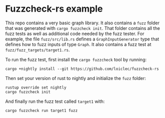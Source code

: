 # Fuzzcheck-rs example

This repo contains a very basic graph library. It also contains a `fuzz` folder
that was generated with `cargo fuzzcheck init`. That folder contains all the 
fuzz tests as well as additional code needed by the fuzz tester. For example,
the file `fuzz/src/lib.rs` defines a `GraphInputGenerator` type that defines 
how to fuzz inputs of type `Graph`. It also contains a fuzz test at 
`fuzz/fuzz_targets/target1.rs`.

To run the fuzz test, first install the `cargo fuzzcheck` tool by running:
```
cargo +nightly install --git https://github.com/loiclec/fuzzcheck-rs
```

Then set your version of rust to nightly and initialize the `fuzz` folder:
```
rustup override set nightly
cargo fuzzcheck init
```

And finally run the fuzz test called `target1` with:
```
cargo fuzzcheck run target1 fuzz
```
